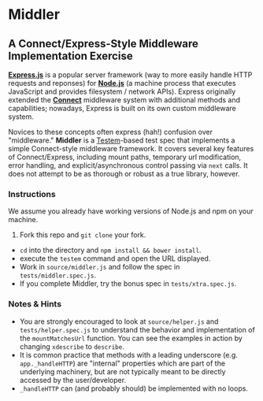 # Middler

## A Connect/Express-Style Middleware Implementation Exercise

[**Express.js**](http://expressjs.com/) is a popular server framework (way to more easily handle HTTP requests and reponses) for [**Node.js**](https://nodejs.org/en/) (a machine process that executes JavaScript and provides filesystem / network APIs). Express originally extended the [**Connect**](https://github.com/senchalabs/connect) middleware system with additional methods and capabilities; nowadays, Express is built on its own custom middleware system.

Novices to these concepts often express (hah!) confusion over "middleware." **Middler** is a [Testem](https://github.com/testem/testem)-based test spec that implements a simple Connect-style middleware framework. It covers several key features of Connect/Express, including mount paths, temporary url modification, error handling, and explicit/asynchronous control passing via `next` calls. It does not attempt to be as thorough or robust as a true library, however.

### Instructions

We assume you already have working versions of Node.js and npm on your machine.

1. Fork this repo and `git clone` your fork.
* `cd` into the directory and `npm install && bower install`.
* execute the `testem` command and open the URL displayed.
* Work in `source/middler.js` and follow the spec in `tests/middler.spec.js`.
* If you complete Middler, try the bonus spec in `tests/xtra.spec.js`.

### Notes & Hints

* You are strongly encouraged to look at `source/helper.js` and `tests/helper.spec.js` to understand the behavior and implementation of the `mountMatchesUrl` function. You can see the examples in action by changing `xdescribe` to `describe`.
* It is common practice that methods with a leading underscore (e.g. `app._handleHTTP`) are "internal" properties which are part of the underlying machinery, but are not typically meant to be directly accessed by the user/developer.
* `_handleHTTP` can (and probably should) be implemented with no loops.
